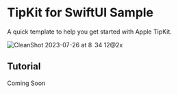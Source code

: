 # TipKit for SwiftUI Sample
A quick template to help you get started with Apple TipKit.

![CleanShot 2023-07-26 at 8  34 12@2x](https://github.com/1998code/TipKit-for-SwiftUI-Sample/assets/54872601/d7b29e86-91c6-44d5-916c-2c70fdafb271)

## Tutorial
Coming Soon
